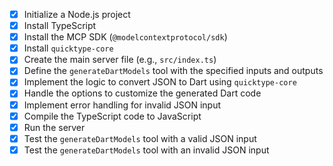 - [x] Initialize a Node.js project
- [x] Install TypeScript
- [x] Install the MCP SDK (`@modelcontextprotocol/sdk`)
- [x] Install `quicktype-core`
- [x] Create the main server file (e.g., `src/index.ts`)
- [x] Define the `generateDartModels` tool with the specified inputs and outputs
- [x] Implement the logic to convert JSON to Dart using `quicktype-core`
- [x] Handle the options to customize the generated Dart code
- [x] Implement error handling for invalid JSON input
- [x] Compile the TypeScript code to JavaScript
- [x] Run the server
- [x] Test the `generateDartModels` tool with a valid JSON input
- [x] Test the `generateDartModels` tool with an invalid JSON input